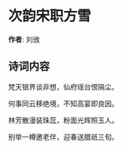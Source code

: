 # 次韵宋职方雪

**作者**: 刘攽

## 诗词内容

梵天银界谈非想，仙府瑶台恨隔尘。

何事同云移绝境，不知高宴即良因。

林芳散漫装珠蕊，粉面光辉照玉人。

别举一樽邀老伴，迎春送腊祇三旬。

